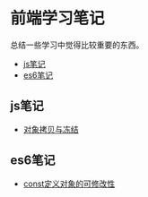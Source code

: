 # 前端学习笔记
总结一些学习中觉得比较重要的东西。
* <a href="#js" target="_self">js笔记</a>
* <a href="#es6" target="_self">es6笔记</a>

<span id = "js"></span>
## js笔记 
* [对象拷贝与冻结](/blob/master/js/objectCopyFreeze.md.md)


<span id = "es6"></span>
## es6笔记 
* [const定义对象的可修改性](/blob/master/es6/const.md)
